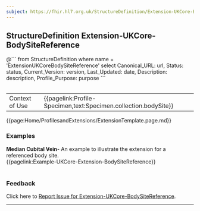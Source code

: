```yaml
---
subject: https://fhir.hl7.org.uk/StructureDefinition/Extension-UKCore-BodySiteReference
---
```

## StructureDefinition Extension-UKCore-BodySiteReference

<div id="transpose">
@```
from
	StructureDefinition
where
	name = 'ExtensionUKCoreBodySiteReference'
select
	Canonical_URL: url,
  Status: status,
  Current_Version: version,
  Last_Updated: date,
	Description: description,
	Profile_Purpose: purpose
```
</div>
<br>

<table id="addToTranspose">
<tr><td>Context of Use</td>
<td>{{pagelink:Profile-Specimen,text:Specimen.collection.bodySite}}</td>
</tr>
</table>

{{page:Home/ProfilesandExtensions/ExtensionTemplate.page.md}}

<div id="Examples" class="tabcontent">
  <h3>Examples</h3>
  <b>Median Cubital Vein</b>- An example to illustrate the extension for a referenced body site.<br>
  {{pagelink:Example-UKCore-Extension-BodySiteReference}}
  <br><br>
</div>
<div id="Feedback" class="tabcontent">
  <h3>Feedback</h3>
Click here to <a href="https://simplifier.net/HL7FHIRUKCoreR4/Extension-UKCore-BodySiteReference/~issues?level=File">Report Issue for Extension-UKCore-BodySiteReference</a>.
</div>


---

